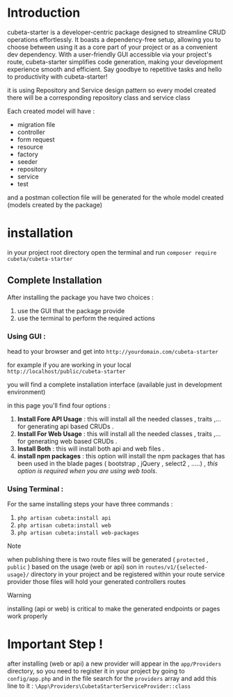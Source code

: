 <h1 id="introduction">Introduction</h1>
cubeta-starter is a developer-centric package designed to streamline CRUD operations effortlessly. It boasts a dependency-free setup, allowing you to choose between using it as a core part of your project or as a convenient dev dependency. With a user-friendly GUI accessible via your project's route, cubeta-starter simplifies code generation, making your development experience smooth and efficient. Say goodbye to repetitive tasks and hello to productivity with cubeta-starter!

it is using Repository and Service design pattern so every model created there will be a corresponding repository
class and service class

Each created model will have :

- migration file
- controller
- form request
- resource
- factory
- seeder
- repository
- service
- test

and a postman collection file will be generated for the whole model created (models created by the package)

**<h1 id="installation">installation</h1>**

in your project root directory open the terminal and run `composer require cubeta/cubeta-starter`

**<h2 id="complete-installation">Complete Installation</h1>**
After installing the package you have two choices :

1. use the GUI that the package provide
2. use the terminal to perform the required actions

**<h3 id="use-gui">Using GUI : </h3>**
head to your browser and get into `http://yourdomain.com/cubeta-starter`

for example if you are working in your local `http://localhost/public/cubeta-starter`

you will find a complete installation interface (available just in development environment)

in this page you'll find four options :

1. **Install Fore API Usage** : this will install all the needed classes , traits ,... for generating api based CRUDs .
2. **Install For Web Usage** : this will install all the needed classes , traits ,... for generating web based CRUDs .
3. **Install Both** : this will install both api and web files .
4. **install npm packages** : this option will install the npm packages that has been used in the blade pages (
   bootstrap , jQuery , select2 , .....) ,
   _this option is required when you are using web tools_.

**<h3 id="use-terminal">Using Terminal : </h3>**
For the same installing steps your have three commands :

1. `php artisan cubeta:install api`
2. `php artisan cubeta:install web`
3. `php artisan cubeta:install web-packages`

> [!note]
> when publishing there is two route files will be generated ( `protected` , `public` ) based on the usage (web or api)
> son in `routes/v1/{selected-usage}/` directory in your project and be registered within your route service provider
> those files will hold your generated controllers routes

> [!warning]
> installing (api or web) is critical to make the generated endpoints or pages work properly

<h1>Important Step !</h1>

after installing (web or api) a new provider will appear in the `app/Providers` directory, so you need to
register it in your project by going to `config/app.php` and in the file search for the `providers` array and add this
line to it : `\App\Providers\CubetaStarterServiceProvider::class
`
